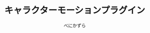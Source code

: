 ---
title: キャラクターモーションプラグイン
description: 立ち絵の感情表現に便利なアニメーションを多数収録した映像エフェクトです
author: べにかずら
date:
keywords: [""]
category: [""]
---